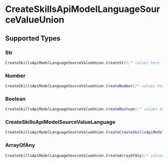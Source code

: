 # CreateSkillsApiModelLanguageSourceValueUnion


## Supported Types

### Str

```csharp
CreateSkillsApiModelLanguageSourceValueUnion.CreateStr(/* values here */);
```

### Number

```csharp
CreateSkillsApiModelLanguageSourceValueUnion.CreateNumber(/* values here */);
```

### Boolean

```csharp
CreateSkillsApiModelLanguageSourceValueUnion.CreateBoolean(/* values here */);
```

### CreateSkillsApiModelSourceValueLanguage

```csharp
CreateSkillsApiModelLanguageSourceValueUnion.CreateCreateSkillsApiModelSourceValueLanguage(/* values here */);
```

### ArrayOfAny

```csharp
CreateSkillsApiModelLanguageSourceValueUnion.CreateArrayOfAny(/* values here */);
```
